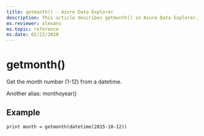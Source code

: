 ```yaml
---
title: getmonth() - Azure Data Explorer
description: This article describes getmonth() in Azure Data Explorer.
ms.reviewer: alexans
ms.topic: reference
ms.date: 02/22/2020
---
```

# getmonth()

Get the month number (1-12) from a datetime.

Another alias: monthoyear()

## Example

<!-- csl: https://help.kusto.windows.net/Samples -->
```kusto
print month = getmonth(datetime(2015-10-12))
```

